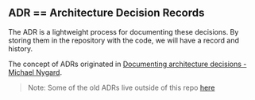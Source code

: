 ## ADR == Architecture Decision Records

The ADR is a lightweight process for documenting these decisions. By storing them in the repository with the code, we will have a record and history.

The concept of ADRs originated in [Documenting architecture decisions - Michael Nygard](http://thinkrelevance.com/blog/2011/11/15/documenting-architecture-decisions).

> Note: Some of the old ADRs live outside of this repo [here](https://github.com/weaveworks/weave-gitops-private)
